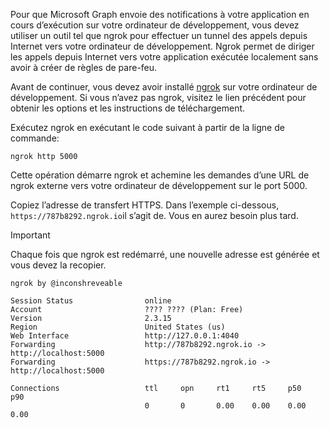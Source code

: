 <!-- markdownlint-disable MD002 MD041 -->

Pour que Microsoft Graph envoie des notifications à votre application en cours d’exécution sur votre ordinateur de développement, vous devez utiliser un outil tel que ngrok pour effectuer un tunnel des appels depuis Internet vers votre ordinateur de développement. Ngrok permet de diriger les appels depuis Internet vers votre application exécutée localement sans avoir à créer de règles de pare-feu.

Avant de continuer, vous devez avoir installé [ngrok](https://ngrok.com) sur votre ordinateur de développement. Si vous n’avez pas ngrok, visitez le lien précédent pour obtenir les options et les instructions de téléchargement.

Exécutez ngrok en exécutant le code suivant à partir de la ligne de commande:

```shell
ngrok http 5000
```

Cette opération démarre ngrok et achemine les demandes d’une URL de ngrok externe vers votre ordinateur de développement sur le port 5000.

Copiez l’adresse de transfert HTTPS. Dans l’exemple ci-dessous, `https://787b8292.ngrok.io`il s’agit de. Vous en aurez besoin plus tard.

> [!IMPORTANT]
> Chaque fois que ngrok est redémarré, une nouvelle adresse est générée et vous devez la recopier.

```shell
ngrok by @inconshreveable

Session Status                online
Account                       ???? ???? (Plan: Free)
Version                       2.3.15
Region                        United States (us)
Web Interface                 http://127.0.0.1:4040
Forwarding                    http://787b8292.ngrok.io -> http://localhost:5000
Forwarding                    https://787b8292.ngrok.io -> http://localhost:5000

Connections                   ttl     opn     rt1     rt5     p50     p90
                              0       0       0.00    0.00    0.00    0.00
```

